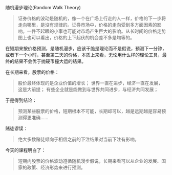 随机漫步理论(Random Walk Theory)
> 证券价格的波动是随机的，像一个在广场上行走的人一样，价格的下一步将走向哪里，是没有规律的。证券市场中，价格的走向受到多方面因素的影响。一件不起眼的小事也可能对市场产生巨大的影响。从长时间的价格走势图上也可以看出，价格的上下起伏的机会差不多是均等的。

在短期来按价格预测，是随机漫步，应该干脆是理论而不是假说，预测下一分钟，或者下一个小时，甚至第二天的价格，本质上来看，无论用什么样的理论工具，最终的结果不会优于抛硬币撞大运的结果。

在长期来看，股票的价格：
> 股价最终体现的是企业价值的增长；
> 世界一直在进步，经济一直在发展，这是大前提；
> 有些企业就是能做到与世界共同进步，与经济共同发展；

于是得到结论：
> 预测某些股票的价格，短期根本不可能，长期却可以，越是远期越是容易预测得更准确......

赌徒谬误：
> 绝大多数赌徒倾向于相信之前的下注结果对当前下注有影响。

今天的课程明白了：
> 短期内股票的价格波动遵循随机漫步假说，长期来看可以从企业的发展、国家的政策、经济形势来进行预测。



